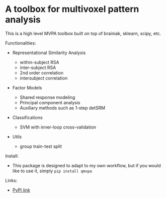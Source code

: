 # A toolbox for multivoxel pattern analysis

This is a high level  MVPA toolbox built on top of brainiak, sklearn, scipy, etc. 

Functionalities: 
- Representational Similarity Analysis
  - within-subject RSA
  - inter-subject RSA
  - 2nd order correlation 
  - intersubject correlation 

- Factor Models 
  - Shared response modeling  
  - Principal component analysis
  - Auxiliary methods such as 1-step detSRM 

- Classifications
  - SVM with inner-loop cross-validation

- Utils
  - group train-test split 

Install: 
- This package is designed to adapt to my own workflow, but if you would like to use it, simply `pip install qmvpa`

Links: 
- <a href="https://pypi.org/project/qmvpa/">PyPI link</a>
